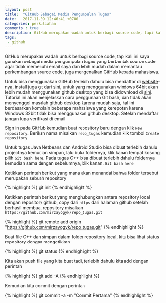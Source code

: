 ```yaml
---
layout: post
title:  "GitHub Sebagai Media Pengumpulan Tugas"
date:   2017-11-09 12:46:41 +0700
categories: perkuliahan
comments : true
description: GitHub merupakan wadah untuk berbagi source code, tapi kali ini saya gunakan sebagai media pengumpulan tugas yang berbentuk source code agar tidak memenuhi email dan lebih mudah dalam memantau perkembangannya, juga mengenalkan GitHub kepada mahasiswa
tags: 
 - github
---
```


GitHub merupakan wadah untuk berbagi source code, tapi kali ini saya gunakan sebagai media pengumpulan tugas yang berbentuk source code agar tidak memenuhi email saya dan lebih mudah dalam memantau perkembangan source code, juga mengenalkan GitHub kepada mahasiswa.

Untuk bisa menggunakan GitHub terlebih dahulu bisa mendaftar di [website](https://github.com/)-nya, install juga git dari [sini](https://git-scm.com/download/win), untuk yang menggunakan windows 64bit akan lebih mudah menggunakan github desktop yang bisa didownload di [sini](https://desktop.github.com/). Tutorial ini akan menjelaskan cara penggunaan Git bash, dan tidak akan menyenggol masalah github desktop karena mudah saja, hal ini berdasarkan komplain beberapa mahasiswa yang kerepotan karena Windows 32bit tidak bisa menggunakan github desktop. Setelah mendaftar jangan lupa verifikasi di email

Sign in pada GitHub kemudian buat repository baru dengan klik `New repository`. Berikan nama misalkan `repo_tugas` kemudian klik tombol `Create repository`

Untuk tugas Java Netbeans dan Android Studio bisa dibuat terlebih dahulu projectnya kemudian simpan, lalu buka foldernya, klik kanan tempat kosong pilih `Git bash here`. Pada tugas C++ bisa dibuat terlebih dahulu foldernya kemudian sama dengan sebelumnya, klik kanan. `Git bash here`

Ketikkan perintah berikut yang mana akan menandai bahwa folder tersebut merupakan sebuah repository

{% highlight %}
git init
{% endhighlight %}

Ketikkan perintah berikut yang menghubungkan antara repository local dengan repository github, copy dari `https` dari halaman github setelah berhasil membuat repository misalkan `https://github.com/mirzayogyk/repo_tugas.git`

{% highlight %}
git remote add origin "https://github.com/mirzayogyk/repo_tugas.git"
{% endhighlight %}

Buat file C++ dan simpan dalam folder repository local, kita bisa lihat status repository dengan mengetikkan

{% highlight %}
git status
{% endhighlight %}

Kita akan push file yang kita buat tadi, terlebih dahulu kita add dengan perintah 

{% highlight %}
git add -A
{% endhighlight %}

Kemudian kita commit dengan perintah

{% highlight %}
git commit -a -m "Commit Pertama"
{% endhighlight %}

